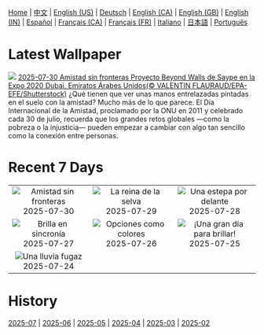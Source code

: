 [Home](../README.md) | [中文](zh-CN.md) | [English (US)](en-US.md) | [Deutsch](de-DE.md) | [English (CA)](en-CA.md) | [English (GB)](en-GB.md) | [English (IN)](en-IN.md) | [Español](es-ES.md) | [Français (CA)](fr-CA.md) | [Français (FR)](fr-FR.md) | [Italiano](it-IT.md) | [日本語](ja-JP.md) | [Português](pt-BR.md)

# Latest Wallpaper
![](https://www.bing.com/th?id=OHR.SaypeDubai_ES-ES3758779799_UHD.jpg)
[2025-07-30 Amistad sin fronteras Proyecto Beyond Walls de Saype en la Expo 2020 Dubai, Emiratos Árabes Unidos(© VALENTIN FLAURAUD/EPA-EFE/Shutterstock)](https://www.bing.com/th?id=OHR.SaypeDubai_ES-ES3758779799_UHD.jpg)
¿Qué tienen que ver unas manos entrelazadas pintadas en el suelo con la amistad? Mucho más de lo que parece. El Día Internacional de la Amistad, proclamado por la ONU en 2011 y celebrado cada 30 de julio, recuerda que los grandes retos globales —como la pobreza o la injusticia— pueden empezar a cambiar con algo tan sencillo como la conexión entre personas.

# Recent 7 Days
|  |  |  |
|:---:|:---:|:---:|
| ![](https://www.bing.com/th?id=OHR.SaypeDubai_ES-ES3758779799_400x240.jpg "Amistad sin fronteras") 2025-07-30 | ![](https://www.bing.com/th?id=OHR.TigerDay_ES-ES3628698464_400x240.jpg "La reina de la selva") 2025-07-29 | ![](https://www.bing.com/th?id=OHR.MongoliaYurts_ES-ES3504301374_400x240.jpg "Una estepa por delante") 2025-07-28 |
| ![](https://www.bing.com/th?id=OHR.BlackfinBarracuda_ES-ES3397140891_400x240.jpg "Brilla en sincronía") 2025-07-27 | ![](https://www.bing.com/th?id=OHR.LasPalmas_ES-ES3269515440_400x240.jpg "Opciones como colores") 2025-07-26 | ![](https://www.bing.com/th?id=OHR.GaliciaDay_ES-ES2507386877_400x240.jpg "¡Una gran día para brillar!") 2025-07-25 |
| ![](https://www.bing.com/th?id=OHR.PerseidsPine_ES-ES6515069919_400x240.jpg "Una lluvia fugaz") 2025-07-24 |  |  |

# History
[2025-07](../archives/wallpaper/es-ES/w_2025_07.md) | [2025-06](../archives/wallpaper/es-ES/w_2025_06.md) | [2025-05](../archives/wallpaper/es-ES/w_2025_05.md) | [2025-04](../archives/wallpaper/es-ES/w_2025_04.md) | [2025-03](../archives/wallpaper/es-ES/w_2025_03.md) | [2025-02](../archives/wallpaper/es-ES/w_2025_02.md)
